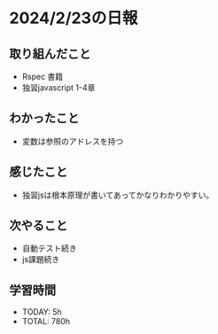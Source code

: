 # 2024/2/23の日報

## 取り組んだこと
- Rspec 書籍
- 独習javascript 1-4章


## わかったこと
- 変数は参照のアドレスを持つ

## 感じたこと
- 独習jsは根本原理が書いてあってかなりわかりやすい。

## 次やること
- 自動テスト続き
- js課題続き


## 学習時間
- TODAY: 5h
- TOTAL: 780h

